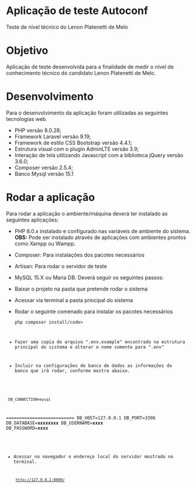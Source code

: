 # Aplicação de teste Autoconf
Teste de nível técnico do Lenon Platenetti de Melo

# Objetivo
Aplicação de teste desenvolvida para a finalidade de medir o nível de conhecimento técnico do candidato Lenon Platenetti de Melo.

# Desenvolvimento
Para o desenvolvimento da aplicação foram utilizadas as seguintes tecnologias web.
* PHP versão 8.0.28;
* Framework Laravel versão 9.19;
* Framework de estilo CSS Bootstrap versão 4.4.1;
* Estrutura visual com o plugin AdminLTE versão 3.9;
* Interação de tela utilizando Javascript com a biblioteca jQuery versão 3.6.0;
* Composer versão 2.5.4;
* Banco Mysql versão 15.1

# Rodar a aplicação
Para rodar a aplicação o ambiente/máquina deverá ter instalado as seguintes aplicações:
* PHP 8.0.x instalado e configurado nas variáveis de ambiente do sistema.
<br><b>OBS:</b> Pode ser instalado através de aplicações com ambientes prontos como Xampp ou Wampp.
* Composer: Para instalações dos pacotes necessários
* Artisan: Para rodar o servidor de teste
* MySQL 15.X ou Maria DB.
Deverá seguir os seguintes passos:
* Baixar o projeto na pasta que pretende rodar o sistema
* Acessar via terminal a pasta principal do sistema
* Rodar o seguinte comenado para instalar os pacotes necessários

    <code>php composer install/code>

* Fazer uma copia do arquivo ".env.example" encontrado na estrutura principal do sistema e alterar o nome somente para ".env"
* Incluir na configurações de banco de dados as informações do banco que irá rodar, conforme mostra abaixo.

<code> DB_CONNECTION=mysql </code>






==========================
DB_HOST=127.0.0.1
DB_PORT=3306
DB_DATABASE=**xxxxxxxx**
DB_USERNAME=**xxxx**
DB_PASSWORD=**xxxx**
 




  
* Acessar no navegador o endereço local do servidor mostrado no terminal.

  <code> http://127.0.0.1:8000/ </code>

